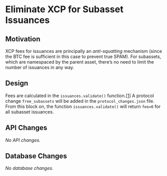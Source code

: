 # Eliminate XCP for Subasset Issuances

## Motivation

XCP fees for issuances are principally an *anti-squatting* mechanism (since the BTC fee is sufficient in this case to prevent true SPAM). For subassets, which are namespaced by the parent asset, there’s no need to limit the number of issuances in any way.

## Design

Fees are calculated in the `issuances.validate()` function.[[1](https://github.com/CounterpartyXCP/counterparty-core/blob/master/counterparty-core/counterpartycore/lib/messages/issuance.py#L279)] A protocol change `free_subassets` will be added in the `protocol_changes.json` file. From this block on, the function `issuances.validate()` will return `fee=0` for all subasset issuances.

## API Changes

*No API changes.*

## Database Changes

*No database changes*.